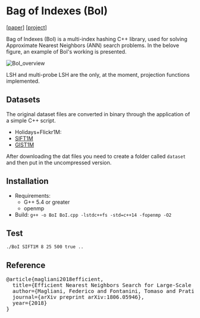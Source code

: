 # Bag of Indexes (BoI)

[[paper](https://arxiv.org/abs/1806.05946)] [[project](http://implab.ce.unipr.it/?page_id=787)]

Bag of Indexes (BoI) is a multi-index hashing C++ library, used for solving Approximate Nearest Neighbors (ANN) search problems. In the belove figure, an example of BoI's working is presented.

![BoI_overview](http://implab.ce.unipr.it/wp-content/uploads/2018/06/BoI.png)

LSH and multi-probe LSH are the only, at the moment, projection functions implemented.

## Datasets
The original dataset files are converted in binary through the application of a simple C++ script.
- Holidays+Flickr1M:
- [SIFT1M](https://drive.google.com/open?id=1w7doJHujhINbR6HXF73_H-udlxL5btiI)
- [GIST1M](https://drive.google.com/open?id=13gnQlNUCdSIdnpZYDr3MUMp4vHQiyo4L) 

After downloading the dat files you need to create a folder called `dataset ` and then put in the uncompressed version.

## Installation
* Requirements:
  * G++ 5.4 or greater
  * openmp
* Build:
` g++ -o BoI BoI.cpp -lstdc++fs -std=c++14 -fopenmp -O2 `

## Test
` ./BoI SIFT1M 8 25 500 true .. `

## Reference

<pre>@article{magliani2018efficient,
  title={Efficient Nearest Neighbors Search for Large-Scale Landmark Recognition},
  author={Magliani, Federico and Fontanini, Tomaso and Prati, Andrea},
  journal={arXiv preprint arXiv:1806.05946},
  year={2018}
}</pre>
